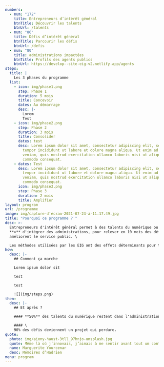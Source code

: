 ```yaml
---
numbers:
  - num: "172"
    title: Entrepreneurs d’intérêt général
    btnTitle: Découvrir les talents
    btnUrl: /talents
  - num: "86"
    title: Défis d’intérêt général
    btnTitle: Parcourir les défis
    btnUrl: /defis
  - num: "80"
    title: administrations impactées
    btnTitle: Profils des agents publics
    btnUrl: https://develop--site-eig-v2.netlify.app/agents
steps:
  title: |
    Les 3 phases du programme
  list:
    - icon: img/phase1.png
      step: Phase 1
      duration: 5 mois
      title: Concevoir
      dates: Au démarrage
      desc: |-
        Lorem
        Test
    - icon: img/phase2.png
      step: Phase 2
      duration: 3 mois
      title: Consolider
      dates: test
      desc: Lorem ipsum dolor sit amet, consectetur adipiscing elit, sed do eiusmod
        tempor incididunt ut labore et dolore magna aliqua. Ut enim ad minim
        veniam, quis nostrud exercitation ullamco laboris nisi ut aliquip ex ea
        commodo consequat.
    - dates: Test
      desc: Lorem ipsum dolor sit amet, consectetur adipiscing elit, sed do eiusmod
        tempor incididunt ut labore et dolore magna aliqua. Ut enim ad minim
        veniam, quis nostrud exercitation ullamco laboris nisi ut aliquip ex ea
        commodo consequat.
      icon: img/phase3.png
      step: Phase 3
      duration: 2 mois
      title: Amplifier
layout: program
url: /programme
image: img/capture-d’écran-2021-07-23-à-11.17.49.jpg
title: "Pourquoi ce programme ? "
desc: >-
  Entrepreneurs d'intérêt général permet à des talents du numérique ou **«** EIG
  **»** d'intégrer des administrations, pour relever en 10 mois des défis qui
  améliorent le service public. \

  Les méthodes utilisées par les EIG ont des effets déterminants pour transformer et acculturer les administrations et répondre aux attentes des citoyens.
how:
  desc: |-
    ## Comment ça marche

    Lorem ipsum dolor sit

    test

    test

    ![](img/steps.png)
then:
  desc: |-
    ## Et après ?

    #### **50%** des talents du numérique restent dans l'administration.

    #### \
    90% des défis deviennent un projet qui perdure.
quote:
  photo: img/aiony-haust-3tll_97hnjo-unsplash.jpg
  quote: Même là où j’innovais, j’aimais à me sentir avant tout un continuateur.
  name: Marguerite Yourcenar
  desc: Mémoires d’Hadrien
menu: program
---
```

